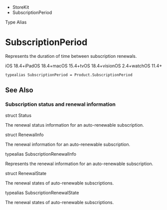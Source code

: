 

- StoreKit
-  SubscriptionPeriod 

Type Alias

# SubscriptionPeriod

Represents the duration of time between subscription renewals.

iOS 18.4+iPadOS 18.4+macOS 15.4+tvOS 18.4+visionOS 2.4+watchOS 11.4+

``` source
typealias SubscriptionPeriod = Product.SubscriptionPeriod
```

## See Also

### Subscription status and renewal information

struct Status

The renewal status information for an auto-renewable subscription.

struct RenewalInfo

The renewal information for an auto-renewable subscription.

typealias SubscriptionRenewalInfo

Represents the renewal information for an auto-renewable subscription.

struct RenewalState

The renewal states of auto-renewable subscriptions.

typealias SubscriptionRenewalState

The renewal states of auto-renewable subscriptions.

